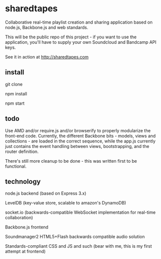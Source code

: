 sharedtapes
========

Collaborative real-time playlist creation and sharing application based on node.js, Backbone.js and web standards.

This will be the public repo of this project - if you want to use the application, you'll have to supply your own Soundcloud and Bandcamp API keys.

See it in action at http://sharedtapes.com

install
--------

git clone

npm install

npm start


todo
--------

Use AMD and/or require.js and/or browserify to properly modularize the front-end code.  Currently, the different 
Backbone bits - models, views and collections - are loaded in the correct sequence, while the app.js currently
just contains the event handling between views, bootstrapping, and the router definition.

There's still more cleanup to be done - this was written first to be functional.

technology
--------

node.js backend (based on Express 3.x)

LevelDB (key-value store, scalable to amazon's DynamoDB)

socket.io (backwards-compatible WebSocket implementation for real-time collaboration)

Backbone.js frontend

Soundmanager2 HTML5+Flash backwards compatible audio solution

Standards-compliant CSS and JS and such (bear with me, this is my first attempt at frontend)
